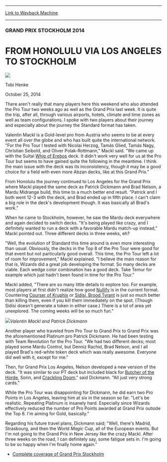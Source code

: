 
---
[Link to Wayback Machine](https://web.archive.org/web/20141113195045/http://magic.wizards.com/en/events/coverage/gpsto14/honolulu-los-angeles-stockholm-2014-10-25)

[_metadata_:description]:- "There aren't really that many players here this weekend who also attended the Pro Tour two weeks ago as well as the Grand Prix last week. It is quite the trip, after all, through various airports, hotels, climate and time zones as well as team configurations. I spoke with two players about their journey and especially about the journey the Standard format has taken."
[_metadata_:generator]:- "Drupal 7 (http://drupal.org)"
[_metadata_:node]:- "291311"
[_metadata_:publish_date]:- "2014-10-25"
[_metadata_:source]:- "div-main"
[_metadata_:title]:- "FROM HONOLULU VIA LOS ANGELES TO STOCKHOLM"
[_metadata_:wayback_capture_timestamp]:- "2014-11-13 19:50:45"
[_metadata_:wayback_raw_url]:- "https://web.archive.org/web/20141113195045id_/http://magic.wizards.com/en/events/coverage/gpsto14/honolulu-los-angeles-stockholm-2014-10-25"
[_metadata_:wayback_url]:- "http://magic.wizards.com/en/events/coverage/gpsto14/honolulu-los-angeles-stockholm-2014-10-25"
---





### GRAND PRIX STOCKHOLM 2014


FROM HONOLULU VIA LOS ANGELES TO STOCKHOLM
==========================================



![](https://media.magic.wizards.com/styles/auth_small/public/images/person/henke_author.jpg)

Tobi Henke




October 25, 2014
 










There aren't really that many players here this weekend who also attended the Pro Tour two weeks ago as well as the Grand Prix last week. It is quite the trip, after all, through various airports, hotels, climate and time zones as well as team configurations. I spoke with two players about their journey and especially about the journey the Standard format has taken.


Valentin Mackl is a Gold-level pro from Austria who seems to be at every event all over the globe and who has built quite the international network. "For the Pro Tour I tested with Nicolai Herzog, Tamás Glied, Tamás Nagy, Christian Seibold, and Oliver Polak-Rottmann," Mackl said. "We came up with the Sultai [Whip of Erebos](http://gatherer.wizards.com/Pages/Card/Details.aspx?name=Whip+of+Erebos) deck. It didn't work very well for us at the Pro Tour but seems to have gained quite the following in the meantime. I think the main issue with the deck was its inconsistency, though it may be a good choice for a field with even more Abzan decks, like at this Grand Prix."


From Honolulu the journey continued to Los Angeles for the Grand Prix where Mackl played the same deck as Patrick Dickmann and Brad Nelson, a Mardu Midrange build, this time to a much better end result. "Patrick and I both went 12-3 with the deck, and Brad ended up in fifth place. I can't claim a big role in the deck's development though. It was basically all Brad's work."


When he came to Stockholm, however, he saw the Mardu deck everywhere and again decided to switch decks. "It's being played like crazy, and I definitely wanted to run a deck with a favorable Mardu match-up instead," Mackl pointed out. Three different decks in three weeks, eh?


"Well, the evolution of Standard this time around is even more interesting than usual. Obviously, the decks in the Top 8 of the Pro Tour were good for that event but not particularly good overall. This time, the Pro Tour left a lot of room for improvement," Mackl explained. "I believe the main reason for that is, Wizards did a great job developing the format. So many decks are viable. Each wedge color combination has a good deck. Take Temur for example which just hadn't been found in time for the Pro Tour."


Mackl added, "There are so many little details to explore too. For example, most players at first didn't realize how good [Nullify](http://gatherer.wizards.com/Pages/Card/Details.aspx?name=Nullify) is in the current format. Countering [Courser of Kruphix](http://gatherer.wizards.com/Pages/Card/Details.aspx?name=Courser+of+Kruphix) or [Sidisi, Brood Tyrant](http://gatherer.wizards.com/Pages/Card/Details.aspx?name=Sidisi%2C+Brood+Tyrant) is just so much better than killing them, even if you kill them immediately on the spot. (Though Sidisi doesn't generate a token in either case.) There is a lot of area yet unexplored. The coming weeks will be so much fun."


![](https://media.wizards.com/2014/events/gpsto14/honolulu_la_stockholm.jpg)*Valentin Mackl and Patrick Dickmann*




Another player who traveled from Pro Tour to Grand Prix to Grand Prix was the aforementioned Platinum pro Patrick Dickmann. He had been testing with Team Revolution for the Pro Tour. "We had two different decks; most played some Mardu Control, but Denniz Rachid, Brad Nelson, and I all played Brad's red-white token deck which was really awesome. Everyone did well with it, except for me."



Then, for Grand Prix Los Angeles, Nelson developed a new version of the deck. "It was similar to our PT deck but included black for [Butcher of the Horde](http://gatherer.wizards.com/Pages/Card/Details.aspx?name=Butcher+of+the+Horde), Sorin, and [Crackling Doom](http://gatherer.wizards.com/Pages/Card/Details.aspx?name=Crackling+Doom)," said Dickmann. "All just very strong cards."


While the Pro Tour was disappointing for Dickmann, he did earn two Pro Points in Los Angeles, leaving him at six in the season so far. "Let's be realistic. Repeating Platinum is insanely hard. Especially since Wizards effectively reduced the number of Pro Points awarded at Grand Prix outside the Top 8. I'm aiming for Gold, basically."


Regarding his future travel plans, Dickmann said; "Well, there's Madrid, Strasbourg, and then the World *Magic* Cup, all of the European events. But I'm not going to the Grand Prix in New Jersey like the crazy Mackl. After three weeks on the road, I can definitely say, some fatigue sets in. I'm going to be so happy when I'm finally home again."



* [Complete coverage of Grand Prix Stockholm](http://magic.wizards.com/en/events/coverage/gpsto14)






 
 




  







